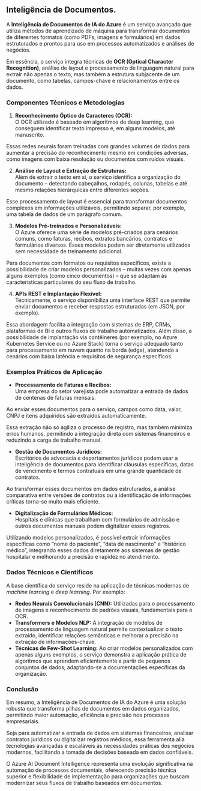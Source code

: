 ## Inteligência de Documentos.



A **Inteligência de Documentos de IA do Azure** é um serviço avançado que utiliza métodos de aprendizado de máquina para transformar documentos de diferentes formatos (como PDFs, imagens e formulários) em dados estruturados e prontos para uso em processos automatizados e análises de negócios.

 Em essência, o serviço integra técnicas de **OCR (Optical Character Recognition)**, análise de layout e processamento de linguagem natural para extrair não apenas o texto, mas também a estrutura subjacente de um documento, como tabelas, campos-chave e relacionamentos entre os dados[](https://azure.microsoft.com/pt-br/products/ai-services/ai-document-intelligence/ "1")[](https://learn.microsoft.com/pt-br/azure/ai-services/document-intelligence/overview?view=doc-intel-4.0.0&citationMarker= "2").

### Componentes Técnicos e Metodologias

1. **Reconhecimento Óptico de Caracteres (OCR):**  
   O OCR utilizado é baseado em algoritmos de deep learning, que conseguem identificar texto impresso e, em alguns modelos, até manuscrito.

 Essas redes neurais foram treinadas com grandes volumes de dados para aumentar a precisão do reconhecimento mesmo em condições adversas, como imagens com baixa resolução ou documentos com ruídos visuais.

2. **Análise de Layout e Extração de Estruturas:**  
   Além de extrair o texto em si, o serviço identifica a organização do documento – detectando cabeçalhos, rodapés, colunas, tabelas e até mesmo relações hierárquicas entre diferentes seções.

 Esse processamento de layout é essencial para transformar documentos complexos em informações utilizáveis, permitindo separar, por exemplo, uma tabela de dados de um parágrafo comum.

3. **Modelos Pré-treinados e Personalizáveis:**  
   O Azure oferece uma série de modelos pré-criados para cenários comuns, como faturas, recibos, extratos bancários, contratos e formulários diversos. Esses modelos podem ser diretamente utilizados sem necessidade de treinamento adicional.

 Para documentos com formatos ou requisitos específicos, existe a possibilidade de criar modelos personalizados – muitas vezes com apenas alguns exemplos (como cinco documentos) – que se adaptam às características particulares do seu fluxo de trabalho[](https://learn.microsoft.com/pt-br/azure/ai-services/document-intelligence/overview?view=doc-intel-4.0.0&citationMarker= "2")[](https://www.dio.me/articles/inteligencia-de-documentos-de-ia-no-azure "3").

4. **APIs REST e Implantação Flexível:**  
   Técnicamente, o serviço disponibiliza uma interface REST que permite enviar documentos e receber respostas estruturadas (em JSON, por exemplo).

 Essa abordagem facilita a integração com sistemas de ERP, CRMs, plataformas de BI e outros fluxos de trabalho automatizados. Além disso, a possibilidade de implantação via contêineres (por exemplo, no Azure Kubernetes Service ou no Azure Stack) torna o serviço adequado tanto para processamento em nuvem quanto na borda (edge), atendendo a cenários com baixa latência e requisitos de segurança específicos.

### Exemplos Práticos de Aplicação

- **Processamento de Faturas e Recibos:**  
  Uma empresa do setor varejista pode automatizar a entrada de dados de centenas de faturas mensais.

 Ao enviar esses documentos para o serviço, campos como data, valor, CNPJ e itens adquiridos são extraídos automaticamente.

 Essa extração não só agiliza o processo de registro, mas também minimiza erros humanos, permitindo a integração direta com sistemas financeiros e reduzindo a carga de trabalho manual.

- **Gestão de Documentos Jurídicos:**  
  Escritórios de advocacia e departamentos jurídicos podem usar a inteligência de documentos para identificar cláusulas específicas, datas de vencimento e termos contratuais em uma grande quantidade de contratos. 

Ao transformar esses documentos em dados estruturados, a análise comparativa entre versões de contratos ou a identificação de informações críticas torna-se muito mais eficiente.

- **Digitalização de Formulários Médicos:**  
  Hospitais e clínicas que trabalham com formulários de admissão e outros documentos manuais podem digitalizar esses registros.

 Utilizando modelos personalizados, é possível extrair informações específicas como “nome do paciente”, “data de nascimento” e “histórico médico”, integrando esses dados diretamente aos sistemas de gestão hospitalar e melhorando a precisão e rapidez no atendimento.

### Dados Técnicos e Científicos

A base científica do serviço reside na aplicação de técnicas modernas de *machine learning* e *deep learning*. Por exemplo:
- **Redes Neurais Convolucionais (CNN):** Utilizadas para o processamento de imagens e reconhecimento de padrões visuais, fundamentais para o OCR.
- **Transformers e Modelos NLP:** A integração de modelos de processamento de linguagem natural permite contextualizar o texto extraído, identificar relações semânticas e melhorar a precisão na extração de informações-chave.
- **Técnicas de Few-Shot Learning:** Ao criar modelos personalizados com apenas alguns exemplos, o serviço demonstra a aplicação prática de algoritmos que aprendem eficientemente a partir de pequenos conjuntos de dados, adaptando-se a documentações específicas da organização[](https://learn.microsoft.com/pt-br/azure/ai-services/document-intelligence/overview?view=doc-intel-4.0.0&citationMarker= "2")[](https://www.dio.me/articles/inteligencia-de-documentos-de-ia-no-azure "3").

### Conclusão

Em resumo, a Inteligência de Documentos de IA do Azure é uma solução robusta que transforma pilhas de documentos em dados organizados, permitindo maior automação, eficiência e precisão nos processos empresariais. 

Seja para automatizar a entrada de dados em sistemas financeiros, analisar contratos jurídicos ou digitalizar registros médicos, essa ferramenta alia tecnologias avançadas e escaláveis às necessidades práticas dos negócios modernos, facilitando a tomada de decisões baseada em dados confiáveis.

O Azure AI Document Intelligence representa uma evolução significativa na automação de processos documentais, oferecendo precisão técnica superior e flexibilidade de implementação para organizações que buscam modernizar seus fluxos de trabalho baseados em documentos.


 
